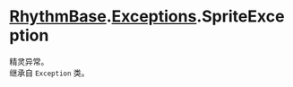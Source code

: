 # [RhythmBase](../namespaces.md).[Exceptions](../namespace/Exceptions.md).SpriteException  
精灵异常。    
继承自 `Exception` 类。